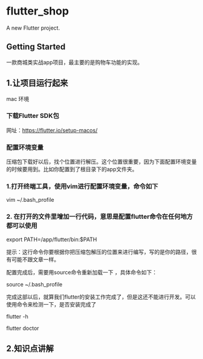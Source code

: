 # flutter_shop

A new Flutter project.

## Getting Started

一款商城类实战app项目，最主要的是购物车功能的实现。

## 1.让项目运行起来
 mac 环境
### 下载Flutter SDK包
 网址：https://flutter.io/setup-macos/
 ### 配置环境变量
 压缩包下载好以后，找个位置进行解压。这个位置很重要，因为下面配置环境变量的时候要用到。比如你配置到了根目录下的app文件夹。
 ### 1.打开终端工具，使用vim进行配置环境变量，命令如下
 
 vim ~/.bash_profile
 ### 2. 在打开的文件里增加一行代码，意思是配置flutter命令在任何地方都可以使用
 export PATH=/app/flutter/bin:$PATH
 
 提示：这行命令你要根据你把压缩包解压的位置来进行编写，写的是你的路径，很有可能不跟文章一样。
 
 配置完成后，需要用source命令重新加载一下 ，具体命令如下：
 
 source ~/.bash_profile
 
 完成这部以后，就算我们flutter的安装工作完成了，但是这还不能进行开发。可以使用命令来检测一下，是否安装完成了
 
 flutter -h
 
 flutter doctor
 
 ## 2.知识点讲解
 
 
